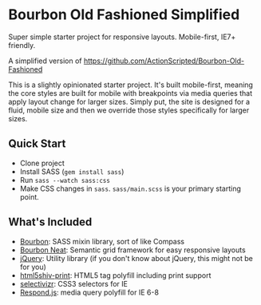 Bourbon Old Fashioned Simplified
===

Super simple starter project for responsive layouts. Mobile-first, IE7+ friendly.

A simplified version of https://github.com/ActionScripted/Bourbon-Old-Fashioned

This is a slightly opinionated starter project. It's built mobile-first, meaning the core styles are built for mobile with breakpoints via media queries that apply layout change for larger sizes. Simply put, the site is designed for a fluid, mobile size and then we override those styles specifically for larger sizes.


Quick Start
---
* Clone project
* Install SASS (`gem install sass`)
* Run `sass --watch sass:css`
* Make CSS changes in `sass`. `sass/main.scss` is your primary starting point.


What's Included
---

* [Bourbon](http://bourbon.io/): SASS mixin library, sort of like Compass
* [Bourbon Neat](http://neat.bourbon.io/): Semantic grid framework for easy responsive layouts
* [jQuery](http://jquery.com/): Utility library (if you don't know about jQuery, this might not be for you)
* [html5shiv-print](http://code.google.com/p/html5shiv/): HTML5 tag polyfill including print support
* [selectivizr](http://selectivizr.com/): CSS3 selectors for IE
* [Respond.js](https://github.com/scottjehl/Respond): media query polyfill for IE 6-8
